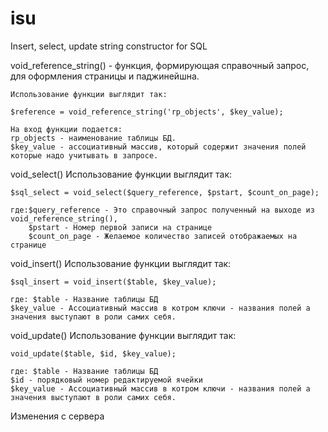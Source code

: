 # isu
Insert, select, update string constructor for SQL

void_reference_string() - функция, формирующая справочный запрос, для оформления страницы и паджинейшна.

	Использование функции выглядит так:
	
	$reference = void_reference_string('rp_objects', $key_value);
 
	На вход функции подается: 
	rp_objects - наименование таблицы БД.
	$key_value - ассоциативный массив, который содержит значения полей которые надо учитывать в запросе. 

void_select()
	Использование функции выглядит так: 
	
	$sql_select = void_select($query_reference, $pstart, $count_on_page);
	
	где:$query_reference - Это справочный запрос полученный на выходе из void_reference_string(),
		$pstart - Номер первой записи на странице
		$count_on_page - Желаемое количество записей отображаемых на странице


void_insert()
	Использование функции выглядит так:
	
	$sql_insert = void_insert($table, $key_value);	
	
	где: $table - Название таблицы БД
	$key_value - Асcоциативный массив в котром ключи - названия полей а значения выступают в роли самих себя.

	
	
void_update()
	Использование функции выглядит так:
	
	void_update($table, $id, $key_value);
	
	где: $table - Название таблицы БД
	$id - порядковый номер редактируемой ячейки
	$key_value - Асcоциативный массив в котром ключи - названия полей а значения выступают в роли самих себя.
	
Изменения с сервера
